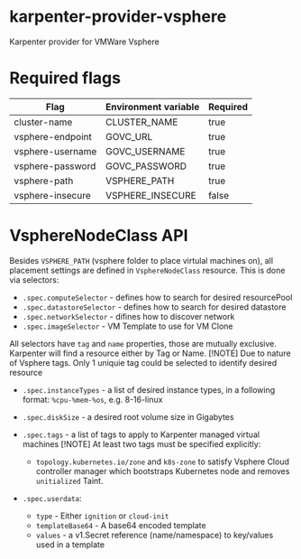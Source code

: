 # karpenter-provider-vsphere

Karpenter provider for VMWare Vsphere

# Required flags

| Flag             | Environment variable | Required |
|------------------|----------------------|----------|
|cluster-name      | CLUSTER_NAME         | true     |
| vsphere-endpoint | GOVC_URL             | true     |
| vsphere-username | GOVC_USERNAME        | true     |
| vsphere-password | GOVC_PASSWORD        | true     |
| vsphere-path     | VSPHERE_PATH         | true     |
| vsphere-insecure | VSPHERE_INSECURE     | false    |

# VsphereNodeClass API
Besides `VSPHERE_PATH` (vsphere folder to place virtulal machines on), all placement settings are defined in `VsphereNodeClass` resource. This is done via selectors:
* `.spec.computeSelector` - defines how to search for desired resourcePool
* `.spec.datastoreSelector` - defines how to search for desired datastore
* `.spec.networkSelector` - difines how to discover network
* `.spec.imageSelector` - VM Template to use for VM Clone

All selectors have `tag` and `name` properties, those are mutually exclusive. Karpenter will find a resource either by Tag or Name.
[!NOTE]
Due to nature of Vsphere tags. Only 1 uniquie tag could be selected to identify desired resource


* `.spec.instanceTypes` - a list of desired instance types, in a following format: `%cpu-%mem-%os`, e.g. 8-16-linux
* `.spec.diskSize` - a desired root volume size in Gigabytes

* `.spec.tags` - a list of tags to apply to Karpenter managed virtual machines
  [!NOTE]
  At least two tags must be specified explicitly:
  * `topology.kubernetes.io/zone` and `k8s-zone` to satisfy Vsphere Cloud controller manager which bootstraps Kubernetes node and removes `unitialized` Taint.


* `.spec.userdata`:
  - `type` - Either `ignition` or `cloud-init`
  - `templateBase64` - A base64 encoded template
  - `values` - a v1.Secret reference (name/namespace) to key/values used in a template